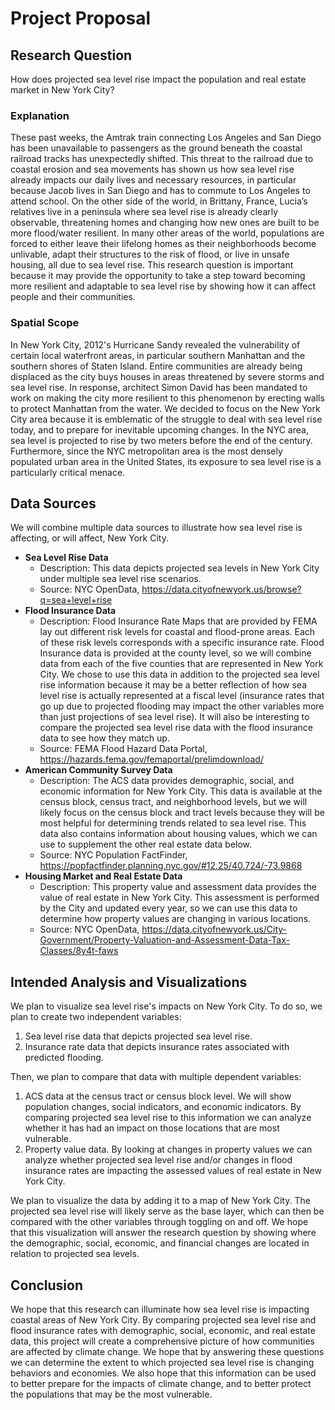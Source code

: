 # Project Proposal
## Research Question
How does projected sea level rise impact the population and real estate market in New York City?

### Explanation
These past weeks, the Amtrak train connecting Los Angeles and San Diego has been unavailable to passengers as the ground beneath the coastal railroad tracks has unexpectedly shifted. This threat to the railroad due to coastal erosion and sea movements has shown us how sea level rise already impacts our daily lives and necessary resources, in particular because Jacob lives in San Diego and has to commute to Los Angeles to attend school. On the other side of the world, in Brittany, France, Lucia’s relatives live in a peninsula where sea level rise is already clearly observable, threatening homes and changing how new ones are built to be more flood/water resilient. In many other areas of the world, populations are forced to either leave their lifelong homes as their neighborhoods become unlivable, adapt their structures to the risk of flood, or live in unsafe housing, all due to sea level rise. This research question is important because it may provide the opportunity to take a step toward becoming more resilient and adaptable to sea level rise by showing how it can affect people and their communities.

### Spatial Scope
In New York City, 2012's Hurricane Sandy revealed the vulnerability of certain local waterfront areas, in particular southern Manhattan and the southern shores of Staten Island. Entire communities are already being displaced as the city buys houses in areas threatened by severe storms and sea level rise. In response, architect Simon David has been mandated to work on making the city more resilient to this phenomenon by erecting walls to protect Manhattan from the water. 
We decided to focus on the New York City area because it is emblematic of the struggle to deal with sea level rise today, and to prepare for inevitable upcoming changes. In the NYC area, sea level is projected to rise by two meters before the end of the century. Furthermore, since the NYC metropolitan area is the most densely populated urban area in the United States, its exposure to sea level rise is a particularly critical menace.

## Data Sources
We will combine multiple data sources to illustrate how sea level rise is affecting, or will affect, New York City.
- **Sea Level Rise Data**
  - Description: This data depicts projected sea levels in New York City under multiple sea level rise scenarios.
  - Source: NYC OpenData, https://data.cityofnewyork.us/browse?q=sea+level+rise
- **Flood Insurance Data**
  - Description: Flood Insurance Rate Maps that are provided by FEMA lay out different risk levels for coastal and flood-prone areas. Each of these risk levels corresponds with a specific insurance rate. Flood Insurance data is provided at the county level, so we will combine data from each of the five counties that are represented in New York City. We chose to use this data in addition to the projected sea level rise information because it may be a better reflection of how sea level rise is actually represented at a fiscal level (insurance rates that go up due to projected flooding may impact the other variables more than just projections of sea level rise). It will also be interesting to compare the projected sea level rise data with the flood insurance data to see how they match up.
  - Source: FEMA Flood Hazard Data Portal, https://hazards.fema.gov/femaportal/prelimdownload/
- **American Community Survey Data**
  - Description: The ACS data provides demographic, social, and economic information for New York City. This data is available at the census block, census tract, and neighborhood levels, but we will likely focus on the census block and tract levels because they will be most helpful for determining trends related to sea level rise. This data also contains information about housing values, which we can use to supplement the other real estate data below.
  - Source: NYC Population FactFinder, https://popfactfinder.planning.nyc.gov/#12.25/40.724/-73.9868
- **Housing Market and Real Estate Data**
  - Description: This property value and assessment data provides the value of real estate in New York City. This assessment is performed by the City and updated every year, so we can use this data to determine how property values are changing in various locations.
  - Source: NYC OpenData, https://data.cityofnewyork.us/City-Government/Property-Valuation-and-Assessment-Data-Tax-Classes/8y4t-faws
## Intended Analysis and Visualizations
We plan to visualize sea level rise's impacts on New York City. To do so, we plan to create two independent variables:
1. Sea level rise data that depicts projected sea level rise.
2. Insurance rate data that depicts insurance rates associated with predicted flooding.

Then, we plan to compare that data with multiple dependent variables:
1. ACS data at the census tract or census block level. We will show population changes, social indicators, and economic indicators. By comparing projected sea level rise to this information we can analyze whether it has had an impact on those locations that are most vulnerable.
2. Property value data. By looking at changes in property values we can analyze whether projected sea level rise and/or changes in flood insurance rates are impacting the assessed values of real estate in New York City.

We plan to visualize the data by adding it to a map of New York City. The projected sea level rise will likely serve as the base layer, which can then be compared with the other variables through toggling on and off. We hope that this visualization will answer the research question by showing where the demographic, social, economic, and financial changes are located in relation to projected sea levels.
## Conclusion
We hope that this research can illuminate how sea level rise is impacting coastal areas of New York City. By comparing projected sea level rise and flood insurance rates with demographic, social, economic, and real estate data, this project will create a comprehensive picture of how communities are affected by climate change.  We hope that by answering these questions we can determine the extent to which projected sea level rise is changing behaviors and economies.  We also hope that this information can be used to better prepare for the impacts of climate change, and to better protect the populations that may be the most vulnerable.
